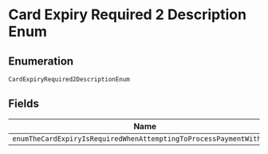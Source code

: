 
# Card Expiry Required 2 Description Enum

## Enumeration

`CardExpiryRequired2DescriptionEnum`

## Fields

| Name |
|  --- |
| `enumTheCardExpiryIsRequiredWhenAttemptingToProcessPaymentWithCard` |

